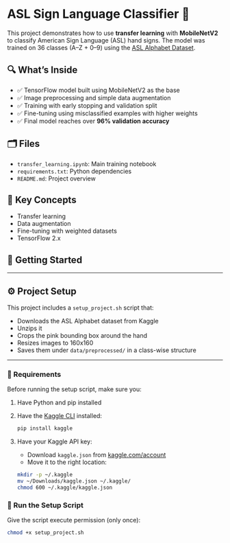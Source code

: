# ASL Sign Language Classifier 🤟

This project demonstrates how to use **transfer learning** with **MobileNetV2** to classify American Sign Language (ASL) hand signs. The model was trained on 36 classes (A–Z + 0–9) using the [ASL Alphabet Dataset](https://www.kaggle.com/datasets/grassknoted/asl-alphabet).

## 🔍 What’s Inside
- ✅ TensorFlow model built using MobileNetV2 as the base
- ✅ Image preprocessing and simple data augmentation
- ✅ Training with early stopping and validation split
- ✅ Fine-tuning using misclassified examples with higher weights
- ✅ Final model reaches over **96% validation accuracy**

## 🗂️ Files
- `transfer_learning.ipynb`: Main training notebook
- `requirements.txt`: Python dependencies
- `README.md`: Project overview

## 🧠 Key Concepts
- Transfer learning
- Data augmentation
- Fine-tuning with weighted datasets
- TensorFlow 2.x

## 🚀 Getting Started

---

## ⚙️ Project Setup

This project includes a `setup_project.sh` script that:

- Downloads the ASL Alphabet dataset from Kaggle
- Unzips it
- Crops the pink bounding box around the hand
- Resizes images to 160x160
- Saves them under `data/preprocessed/` in a class-wise structure

---

### 🧰 Requirements

Before running the setup script, make sure you:

1. Have Python and pip installed
2. Have the [Kaggle CLI](https://github.com/Kaggle/kaggle-api) installed:
    ```bash
    pip install kaggle
    ```
3. Have your Kaggle API key:
    - Download `kaggle.json` from [kaggle.com/account](https://www.kaggle.com/account)
    - Move it to the right location:

    ```bash
    mkdir -p ~/.kaggle
    mv ~/Downloads/kaggle.json ~/.kaggle/
    chmod 600 ~/.kaggle/kaggle.json
    ```

### 🚀 Run the Setup Script

Give the script execute permission (only once):

```bash
chmod +x setup_project.sh
